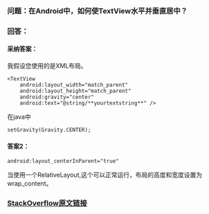 ### 问题：在Android中，如何使TextView水平并垂直居中？

### 回答：
#### 采纳答案：

我假设您使用的是XML布局。

```
<TextView  
    android:layout_width="match_parent" 
    android:layout_height="match_parent" 
    android:gravity="center"
    android:text="@string/**yourtextstring**" />
```

在java中
```
setGravity(Gravity.CENTER);
```

#### 答案2：
```
android:layout_centerInParent="true"
```

当使用一个RelativeLayout,这个可以正常运行，布局的高度和宽度设置为wrap_content。

### [StackOverflow原文链接](https://stackoverflow.com/questions/432037/how-do-i-center-text-horizontally-and-vertically-in-a-textview-on-android)